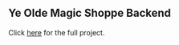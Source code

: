 ## Ye Olde Magic Shoppe Backend

Click [here](https://github.com/TIY-Store-Project/Magic-Shoppe-Project) for the full project.
